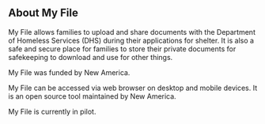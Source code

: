## About My File

My File allows families to upload and share documents with the Department of Homeless Services (DHS) during their applications for shelter. It is also a safe and secure place for families to store their private documents for safekeeping to download and use for other things.

My File was funded by New America.

My File can be accessed via web browser on desktop and mobile devices. It is an open source tool maintained by New America.

My File is currently in pilot.
